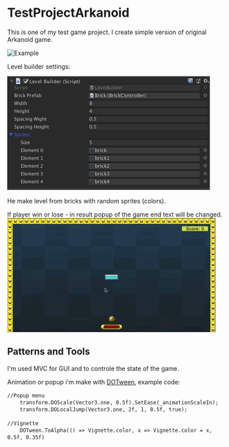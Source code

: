 # TestProjectArkanoid
This is one of my test game project. I create simple version of original Arkanoid game. 

![](https://github.com/Alex03Y/TestProjectArkanoid/blob/master/Pictures/ExampleGamePlay.gif "Example")

Level builder settings:

![](https://github.com/Alex03Y/TestProjectArkanoid/blob/master/Pictures/Lvl%20Builder.png "Lvl-Builder")

He make level from bricks with random sprites (colors).

If player win or lose -  in result popup of the game end text will be changed.
![End Game Popup](https://github.com/Alex03Y/TestProjectArkanoid/blob/master/Pictures/GameWinPopup.gif "End Game Popup")

## Patterns and Tools
I'm used MVC for GUI and to controle the state of the game.

Animation or popup i'm make with [DOTween](https://assetstore.unity.com/packages/tools/animation/dotween-hotween-v2-27676), example code:
```
//Popup menu
    transform.DOScale(Vector3.one, 0.5f).SetEase(_animationScaleIn);
    transform.DOLocalJump(Vector3.one, 2f, 1, 0.5f, true);

//Vignette
    DOTween.ToAlpha(() => Vignette.color, x => Vignette.color = x, 0.5f, 0.35f)

```
